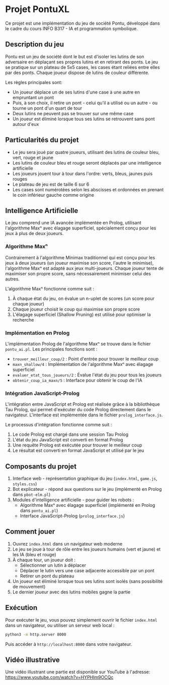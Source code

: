 # Projet PontuXL

Ce projet est une implémentation du jeu de société Pontu, développé dans le cadre du cours INFO B317 - IA et programmation symbolique.

## Description du jeu

Pontu est un jeu de société dont le but est d'isoler les lutins de son adversaire en déplaçant ses propres lutins et en retirant des ponts. Le jeu se pratique sur un plateau de 5x5 cases, les cases étant reliées entre elles par des ponts. Chaque joueur dispose de lutins de couleur différente.

Les règles principales sont:
- Un joueur déplace un de ses lutins d'une case à une autre en empruntant un pont
- Puis, à son choix, il retire un pont - celui qu'il a utilisé ou un autre - ou tourne un pont d'un quart de tour
- Deux lutins ne peuvent pas se trouver sur une même case
- Un joueur est éliminé lorsque tous ses lutins se retrouvent sans pont autour d'eux

## Particularités du projet

- Le jeu sera joué par quatre joueurs, utilisant des lutins de couleur bleu, vert, rouge et jaune
- Les lutins de couleur bleu et rouge seront déplacés par une intelligence artificielle
- Les joueurs jouent tour à tour dans l'ordre: verts, bleus, jaunes puis rouges
- Le plateau de jeu est de taille 6 sur 6
- Les cases sont numérotées selon les abscisses et ordonnées en prenant le coin inférieur gauche comme origine

## Intelligence Artificielle

Le jeu comprend une IA avancée implémentée en Prolog, utilisant l'algorithme Maxⁿ avec élagage superficiel, spécialement conçu pour les jeux à plus de deux joueurs.

### Algorithme Maxⁿ

Contrairement à l'algorithme Minimax traditionnel qui est conçu pour les jeux à deux joueurs (un joueur maximise son score, l'autre le minimise), l'algorithme Maxⁿ est adapté aux jeux multi-joueurs. Chaque joueur tente de maximiser son propre score, sans nécessairement minimiser celui des autres.

L'algorithme Maxⁿ fonctionne comme suit :

1. À chaque état du jeu, on évalue un n-uplet de scores (un score pour chaque joueur)
2. Chaque joueur choisit le coup qui maximise son propre score
3. L'élagage superficiel (Shallow Pruning) est utilisé pour optimiser la recherche

### Implémentation en Prolog

L'implémentation Prolog de l'algorithme Maxⁿ se trouve dans le fichier `pontu_ai.pl`. Les principales fonctions sont :

- `trouver_meilleur_coup/2` : Point d'entrée pour trouver le meilleur coup
- `maxn_shallow/4` : Implémentation de l'algorithme Maxⁿ avec élagage superficiel
- `evaluer_etat_tous_joueurs/2` : Évalue l'état du jeu pour tous les joueurs
- `obtenir_coup_ia_maxn/5` : Interface pour obtenir le coup de l'IA

### Intégration JavaScript-Prolog

L'intégration entre JavaScript et Prolog est réalisée grâce à la bibliothèque Tau Prolog, qui permet d'exécuter du code Prolog directement dans le navigateur. L'interface est implémentée dans le fichier `prolog_interface.js`.

Le processus d'intégration fonctionne comme suit :

1. Le code Prolog est chargé dans une session Tau Prolog
2. L'état du jeu JavaScript est converti en format Prolog
3. Une requête Prolog est exécutée pour trouver le meilleur coup
4. Le résultat est converti en format JavaScript et utilisé par le jeu

## Composants du projet

1. Interface web - représentation graphique du jeu (`index.html`, `game.js`, `styles.css`)
2. Bot explicateur - répond aux questions sur le jeu (implémenté en Prolog dans `pbot-elm.pl`)
3. Modules d'intelligence artificielle - pour guider les robots :
   - Algorithme Maxⁿ avec élagage superficiel (implémenté en Prolog dans `pontu_ai.pl`)
   - Interface JavaScript-Prolog (`prolog_interface.js`)

## Comment jouer

1. Ouvrez `index.html` dans un navigateur web moderne
2. Le jeu se joue à tour de rôle entre les joueurs humains (vert et jaune) et les IA (bleu et rouge)
3. À chaque tour, un joueur doit :
   - Sélectionner un lutin à déplacer
   - Déplacer le lutin vers une case adjacente accessible par un pont
   - Retirer un pont du plateau
4. Un joueur est éliminé lorsque tous ses lutins sont isolés (sans possibilité de mouvement)
5. Le dernier joueur avec des lutins mobiles gagne la partie

## Exécution

Pour exécuter le jeu, vous pouvez simplement ouvrir le fichier `index.html` dans un navigateur, ou utiliser un serveur web local :

```bash
python3 -m http.server 8000
```

Puis accéder à `http://localhost:8000` dans votre navigateur.

## Vidéo illustrative
Une vidéo illustrant une partie est disponible sur YouTube à l'adresse: https://www.youtube.com/watch?v=HYPHIm9OCQc

